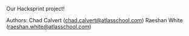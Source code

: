 Our Hacksprint project!

Authors:
Chad Calvert (chad.calvert@atlasschool.com)
Raeshan White (raeshan.white@atlasschool.com)
